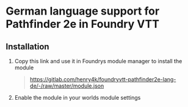 # German language support for Pathfinder 2e in Foundry VTT

## Installation

1. Copy this link and use it in Foundrys module manager to install the module
    > https://gitlab.com/henry4k/foundryvtt-pathfinder2e-lang-de/-/raw/master/module.json
2. Enable the module in your worlds module settings
